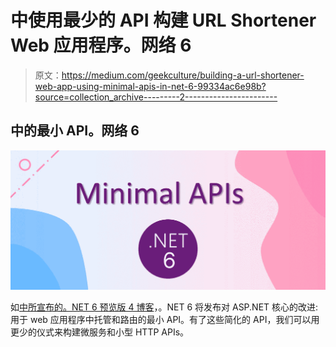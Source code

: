 # 中使用最少的 API 构建 URL Shortener Web 应用程序。网络 6

> 原文：<https://medium.com/geekculture/building-a-url-shortener-web-app-using-minimal-apis-in-net-6-99334ac6e98b?source=collection_archive---------2----------------------->

## 中的最小 API。网络 6

![](img/618de104dec26daa8429149239836565.png)

如[中所宣布的。NET 6 预览版 4 博客](https://devblogs.microsoft.com/aspnet/asp-net-core-updates-in-net-6-preview-4/)，。NET 6 将发布对 ASP.NET 核心的改进:用于 web 应用程序中托管和路由的最小 API。有了这些简化的 API，我们可以用更少的仪式来构建微服务和小型 HTTP APIs。